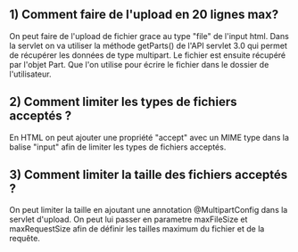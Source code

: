 ## 1) Comment faire de l'upload en 20 lignes max?

On peut faire de l'upload de fichier grace au type "file" de l'input html.
Dans la servlet on va utiliser la méthode getParts() de l'API servlet 3.0 qui permet
de récupérer les données de type multipart.
Le fichier est ensuite récupéré par l'objet Part.
Que l'on utilise pour écrire le fichier dans le dossier de l'utilisateur.

## 2) Comment limiter les types de fichiers acceptés ?

En HTML on peut ajouter une propriété "accept" avec un MIME type dans la balise "input" afin de limiter les types de fichiers acceptés. 

## 3) Comment limiter la taille des fichiers acceptés ?

On peut limiter la taille en ajoutant une annotation @MultipartConfig dans la servlet d'upload.
On peut lui passer en parametre maxFileSize et maxRequestSize afin de définir
 les tailles maximum du fichier et de la requête.